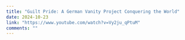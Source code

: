 ```yaml
---
title: "Guilt Pride: A German Vanity Project Conquering the World"
date: 2024-10-23
link: "https://www.youtube.com/watch?v=Vy2ju_qPtuM"
comments: ""
---
```



